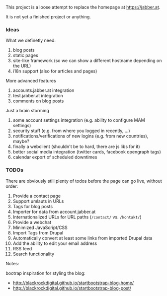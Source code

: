 This project is a loose attempt to replace the homepage at https://jabber.at.

It is not yet a finished project or anything.

### Ideas

What we definetly need:

1. blog posts
2. static pages
3. site-like framework (so we can show a different hostname depending on the URL)
4. i18n support (also for articles and pages)

More advanced features

1. accounts.jabber.at integration
2. test.jabber.at integration
3. comments on blog posts

Just a brain storming

1. some account settings integration (e.g. ability to configure MAM settings)
2. security stuff (e.g. from where you logged in recently, ...)
3. notifications/verifications of new logins (e.g. from new countries), maybe?
4. finally a webclient (shouldn't be to hard, there are js libs for it)
5. better social media integration (twitter cards, facebook opengraph tags)
6. calendar export of scheduled downtimes

### TODOs

There are obviously still plenty of todos before the page can go live, without order:

1. Provide a contact page
2. Support umlauts in URLs
4. Tags for blog posts
5. Importer for data from account.jabber.at
6. Internationalized URLs for URL paths (`/contact/` vs. `/kontakt/`)
7. Provide a webchat
8. Minimized JavaScript/CSS
9. Import Tags from Drupal
10. Automatically convert at least some links from imported Drupal data
11. Add the ability to edit your email address
12. RSS feed
13. Search functionality

Notes:

bootrap inspiration for styling the blog:

* http://blackrockdigital.github.io/startbootstrap-blog-home/
* http://blackrockdigital.github.io/startbootstrap-blog-post/

